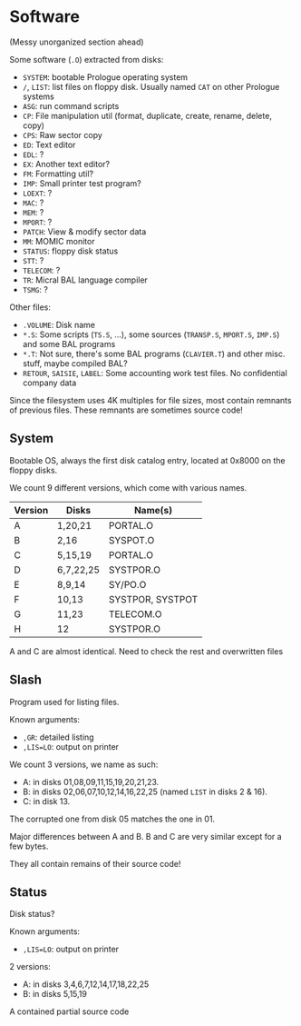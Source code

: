 # Software

(Messy unorganized section ahead)

Some software (`.O`) extracted from disks:
* `SYSTEM`: bootable Prologue operating system
* `/`, `LIST`: list files on floppy disk. Usually named `CAT` on other Prologue systems
* `ASG`: run command scripts
* `CP`: File manipulation util (format, duplicate, create, rename, delete, copy)
* `CPS`: Raw sector copy
* `ED`: Text editor
* `EDL`: ?
* `EX`: Another text editor?
* `FM`: Formatting util?
* `IMP`: Small printer test program?
* `LOEXT`: ?
* `MAC`: ?
* `MEM`: ?
* `MPORT`: ?
* `PATCH`: View & modify sector data
* `MM`: MOMIC monitor
* `STATUS`: floppy disk status
* `STT`: ?
* `TELECOM`: ?
* `TR`: Micral BAL language compiler
* `TSMG`: ?

Other files:
* `.VOLUME`: Disk name
* `*.S`: Some scripts (`TS.S`, ...), some sources (`TRANSP.S`, `MPORT.S`, `IMP.S`) and some BAL programs
* `*.T`: Not sure, there's some BAL programs (`CLAVIER.T`) and other misc. stuff, maybe compiled BAL?
* `RETOUR`, `SAISIE`, `LABEL`: Some accounting work test files. No confidential company data

Since the filesystem uses 4K multiples for file sizes, most contain remnants of previous files. These remnants are sometimes source code!

## System

Bootable OS, always the first disk catalog entry, located at 0x8000 on the floppy disks.

We count 9 different versions, which come with various names.

| Version | Disks     | Name(s)   |
| ------- | --------- | --------- |
| A       | 1,20,21   | PORTAL.O  |
| B       | 2,16      | SYSPOT.O  |
| C       | 5,15,19   | PORTAL.O  |
| D       | 6,7,22,25 | SYSTPOR.O |
| E       | 8,9,14    | SY/PO.O   |
| F       | 10,13     | SYSTPOR, SYSTPOT |
| G       | 11,23     | TELECOM.O |
| H       | 12        | SYSTPOR.O |

A and C are almost identical. Need to check the rest and overwritten files

## Slash

Program used for listing files.

Known arguments:
* `,GR`: detailed listing
* `,LIS=LO`: output on printer

We count 3 versions, we name as such:
* A: in disks 01,08,09,11,15,19,20,21,23.
* B: in disks 02,06,07,10,12,14,16,22,25  (named `LIST` in disks 2 & 16).
* C: in disk  13.

The corrupted one from disk 05 matches the one in 01.

Major differences between A and B. B and C are very similar except for a few bytes.

They all contain remains of their source code!

## Status

Disk status?

Known arguments:
* `,LIS=LO`: output on printer

2 versions:
* A: in disks 3,4,6,7,12,14,17,18,22,25
* B: in disks 5,15,19

A contained partial source code
